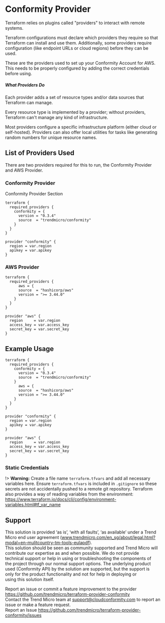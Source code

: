 # Conformity Provider
Terraform relies on plugins called "providers" to interact with remote systems.

Terraform configurations must declare which providers they require so that Terraform can install and use them. Additionally, some providers require configuration (like endpoint URLs or cloud regions) before they can be used.

These are the providers used to set up your Conformity Account for AWS. This needs to be properly configured by adding the correct credentials before using.

##### What Providers Do

Each provider adds a set of resource types and/or data sources that Terraform can manage.

Every resource type is implemented by a provider; without providers, Terraform can't manage any kind of infrastructure.

Most providers configure a specific infrastructure platform (either cloud or self-hosted). Providers can also offer local utilities for tasks like generating random numbers for unique resource names.

## List of Providers Used
There are two providers required for this to run, the Conformity Provider and AWS Provider.

### Conformity Provider
Conformity Provider Section

```hcl
terraform {
  required_providers {
    conformity = {
      version = "0.3.4"
      source  = "trendmicro/conformity"
    }
  }
}

provider "conformity" {
  region = var.region
  apikey = var.apikey
}

```
### AWS Provider

```hcl
terraform {
  required_providers {
      aws = {
      source  = "hashicorp/aws"
      version = ">= 3.44.0"
    }
  }
}

provider "aws" {
  region     = var.region
  access_key = var.access_key
  secret_key = var.secret_key
}
```

## Example Usage
```hcl
terraform {
  required_providers {
    conformity = {
      version = "0.3.4"
      source  = "trendmicro/conformity"
    }
      aws = {
      source  = "hashicorp/aws"
      version = ">= 3.44.0"
    }
  }
}

provider "conformity" {
  region = var.region
  apikey = var.apikey
}

provider "aws" {
  region     = var.region
  access_key = var.access_key
  secret_key = var.secret_key
}
```

### Static Credentials

!> **Warning:** Create a file name `terraform.tfvars` and add all necessary variables here.
Ensure `terraform.tfvars` is included in `.gitignore` so these secrets are not accidentally
pushed to a remote git repository. Terraform also provides a way of reading variables from
the environment: https://www.terraform.io/docs/cli/config/environment-variables.html#tf_var_name

## Support

This solution is provided ‘as is’, ‘with all faults’, ‘as available’ under a Trend Micro end user agreement (www.trendmicro.com/en_sg/about/legal.html?modal=en-mulitcountry-tm-tools-eulapdf).</br>
This solution should be seen as community supported and Trend Micro will</br>
contribute our expertise as and when possible. We do not provide</br>
technical support or help in using or troubleshooting the components of</br>
the project through our normal support options. The underlying product</br>
used (Conformity API) by the solution are supported, but the support is</br>
only for the product functionality and not for help in deploying or</br>
using this solution itself.</br>

Report an issue or commit a feature improvement to the provider https://github.com/trendmicro/terraform-provider-conformity</br>
Contact the Trend Micro team at support@cloudconformity.com to report an issue or make a feature request.</br>
Report an Issue https://github.com/trendmicro/terraform-provider-conformity/issues</br>